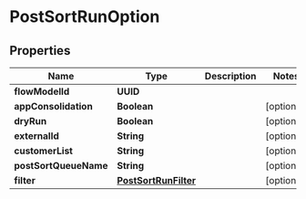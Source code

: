 

# PostSortRunOption


## Properties

| Name | Type | Description | Notes |
|------------ | ------------- | ------------- | -------------|
|**flowModelId** | **UUID** |  |  |
|**appConsolidation** | **Boolean** |  |  [optional] |
|**dryRun** | **Boolean** |  |  [optional] |
|**externalId** | **String** |  |  [optional] |
|**customerList** | **String** |  |  [optional] |
|**postSortQueueName** | **String** |  |  [optional] |
|**filter** | [**PostSortRunFilter**](PostSortRunFilter.md) |  |  [optional] |



